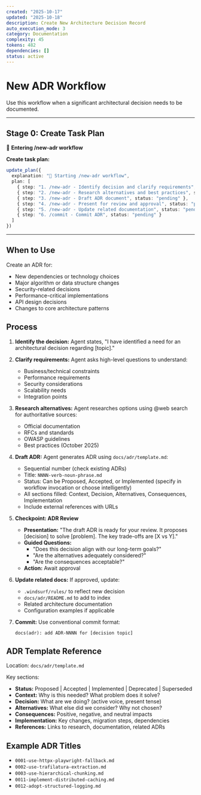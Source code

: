 ```yaml
---
created: "2025-10-17"
updated: "2025-10-18"
description: Create New Architecture Decision Record
auto_execution_mode: 3
category: Documentation
complexity: 45
tokens: 482
dependencies: []
status: active
---
```


# New ADR Workflow

Use this workflow when a significant architectural decision needs to be documented.

---

## Stage 0: Create Task Plan

🔄 **Entering /new-adr workflow**

**Create task plan:**

```typescript
update_plan({
  explanation: "📝 Starting /new-adr workflow",
  plan: [
    { step: "1. /new-adr - Identify decision and clarify requirements", status: "in_progress" },
    { step: "2. /new-adr - Research alternatives and best practices", status: "pending" },
    { step: "3. /new-adr - Draft ADR document", status: "pending" },
    { step: "4. /new-adr - Present for review and approval", status: "pending" },
    { step: "5. /new-adr - Update related documentation", status: "pending" },
    { step: "6. /commit - Commit ADR", status: "pending" }
  ]
})
```

---

## When to Use

Create an ADR for:

- New dependencies or technology choices
- Major algorithm or data structure changes
- Security-related decisions
- Performance-critical implementations
- API design decisions
- Changes to core architecture patterns

## Process

1. **Identify the decision:** Agent states, "I have identified a need for an architectural decision regarding [topic]."

2. **Clarify requirements:** Agent asks high-level questions to understand:
   - Business/technical constraints
   - Performance requirements
   - Security considerations
   - Scalability needs
   - Integration points

3. **Research alternatives:** Agent researches options using @web search for authoritative sources:
   - Official documentation
   - RFCs and standards
   - OWASP guidelines
   - Best practices (October 2025)

4. **Draft ADR:** Agent generates ADR using `docs/adr/template.md`:
   - Sequential number (check existing ADRs)
   - Title: `NNNN-verb-noun-phrase.md`
   - Status: Can be Proposed, Accepted, or Implemented (specify in workflow invocation or choose intelligently)
   - All sections filled: Context, Decision, Alternatives, Consequences, Implementation
   - Include external references with URLs

5. **Checkpoint: ADR Review**
   - **Presentation:** "The draft ADR is ready for your review. It proposes [decision] to solve [problem]. The key trade-offs are [X vs Y]."
   - **Guided Questions:**
     - "Does this decision align with our long-term goals?"
     - "Are the alternatives adequately considered?"
     - "Are the consequences acceptable?"
   - **Action:** Await approval

6. **Update related docs:** If approved, update:
   - `.windsurf/rules/` to reflect new decision
   - `docs/adr/README.md` to add to index
   - Related architecture documentation
   - Configuration examples if applicable

7. **Commit:** Use conventional commit format:

   ```text
   docs(adr): add ADR-NNNN for [decision topic]
   ```

## ADR Template Reference

Location: `docs/adr/template.md`

Key sections:

- **Status:** Proposed | Accepted | Implemented | Deprecated | Superseded
- **Context:** Why is this needed? What problem does it solve?
- **Decision:** What are we doing? (active voice, present tense)
- **Alternatives:** What else did we consider? Why not chosen?
- **Consequences:** Positive, negative, and neutral impacts
- **Implementation:** Key changes, migration steps, dependencies
- **References:** Links to research, documentation, related ADRs

## Example ADR Titles

- `0001-use-httpx-playwright-fallback.md`
- `0002-use-trafilatura-extraction.md`
- `0003-use-hierarchical-chunking.md`
- `0011-implement-distributed-caching.md`
- `0012-adopt-structured-logging.md`
